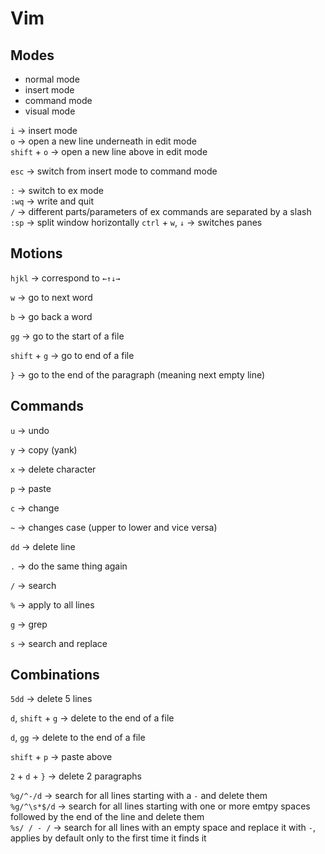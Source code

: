 # Vim

## Modes

- normal mode
- insert mode
- command mode
- visual mode

`i` -> insert mode  
`o` -> open a new line underneath in edit mode  
`shift` + `o` -> open a new line above in edit mode

`esc` -> switch from insert mode to command mode

`:` -> switch to ex mode  
`:wq` -> write and quit  
`/` -> different parts/parameters of ex commands are separated by a slash
`:sp` -> split window horizontally
`ctrl` + `w`, `↓` -> switches panes

## Motions

`hjkl` -> correspond to `←↑↓→`

`w` -> go to next word

`b` -> go back a word

`gg` -> go to the start of a file

`shift` + `g` -> go to end of a file

`}` -> go to the end of the paragraph (meaning next empty line)

## Commands

`u` -> undo

`y` -> copy (yank)

`x` -> delete character

`p` -> paste

`c` -> change

`~` -> changes case (upper to lower and vice versa)

`dd` -> delete line

`.` -> do the same thing again

`/` -> search

`%` -> apply to all lines

`g` -> grep

`s` -> search and replace

## Combinations

`5dd` -> delete 5 lines

`d`, `shift` + `g` -> delete to the end of a file

`d`, `gg` -> delete to the end of a file

`shift` + `p` -> paste above

`2` + `d` + `}` -> delete 2 paragraphs

`%g/^-/d` -> search for all lines starting with a `-` and delete them  
`%g/^\s*$/d` -> search for all lines starting with one or more emtpy spaces followed by the end of the line and delete them  
`%s/ / - /` -> search for all lines with an empty space and replace it with ` - `, applies by default only to the first time it finds it  
